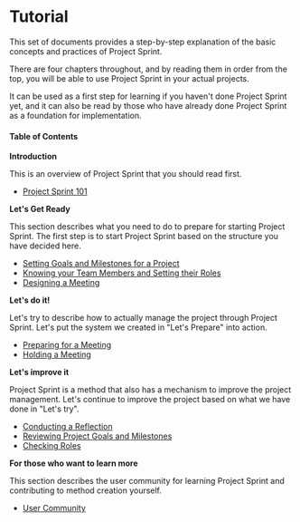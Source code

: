 # Tutorial





This set of documents provides a step-by-step explanation of the basic concepts and practices of Project Sprint.

There are four chapters throughout, and by reading them in order from the top, you will be able to use Project Sprint in your actual projects.

It can be used as a first step for learning if you haven't done Project Sprint yet, and it can also be read by those who have already done Project Sprint as a foundation for implementation.

#### Table of Contents

**Introduction**

This is an overview of Project Sprint that you should read first.

* [Project Sprint 101](broken-reference)

**Let's Get Ready**

This section describes what you need to do to prepare for starting Project Sprint. The first step is to start Project Sprint based on the structure you have decided here.

* [Setting Goals and Milestones for a Project](broken-reference)
* [Knowing your Team Members and Setting their Roles](broken-reference)
* [Designing a Meeting](broken-reference)

**Let's do it!**

Let's try to describe how to actually manage the project through Project Sprint. Let's put the system we created in "Let's Prepare" into action.

* [Preparing for a Meeting](broken-reference)
* [Holding a Meeting](broken-reference)

**Let's improve it**

Project Sprint is a method that also has a mechanism to improve the project management. Let's continue to improve the project based on what we have done in "Let's try".

* [Conducting a Reflection](broken-reference)
* [Reviewing Project Goals and Milestones](broken-reference)
* [Checking Roles](broken-reference)

**For those who want to learn more**

This section describes the user community for learning Project Sprint and contributing to method creation yourself.

* [User Community](broken-reference)
